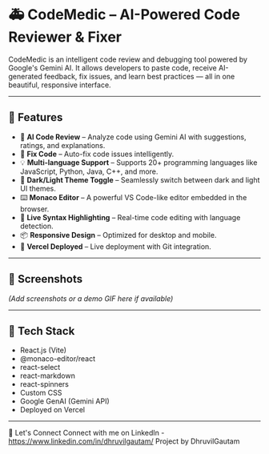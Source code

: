 # 🚑 CodeMedic – AI-Powered Code Reviewer & Fixer

CodeMedic is an intelligent code review and debugging tool powered by Google's Gemini AI. It allows developers to paste code, receive AI-generated feedback, fix issues, and learn best practices — all in one beautiful, responsive interface.

---

## 🌟 Features

- 🧠 **AI Code Review** – Analyze code using Gemini AI with suggestions, ratings, and explanations.
- 🔧 **Fix Code** – Auto-fix code issues intelligently.
- 💡 **Multi-language Support** – Supports 20+ programming languages like JavaScript, Python, Java, C++, and more.
- 🎨 **Dark/Light Theme Toggle** – Seamlessly switch between dark and light UI themes.
- ⌨️ **Monaco Editor** – A powerful VS Code-like editor embedded in the browser.
- 🧪 **Live Syntax Highlighting** – Real-time code editing with language detection.
- 📦 **Responsive Design** – Optimized for desktop and mobile.
- 🚀 **Vercel Deployed** – Live deployment with Git integration.

---

## 📸 Screenshots

*(Add screenshots or a demo GIF here if available)*

---

## 🔧 Tech Stack

- React.js (Vite)
- @monaco-editor/react
- react-select
- react-markdown
- react-spinners
- Custom CSS
- Google GenAI (Gemini API)
- Deployed on Vercel

---

💬 Let's Connect
Connect with me on LinkedIn - https://www.linkedin.com/in/dhruvilgautam/
Project by DhruvilGautam
